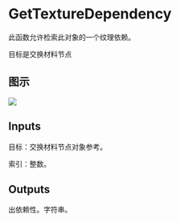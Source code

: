 # GetTextureDependency

此函数允许检索此对象的一个纹理依赖。

目标是交换材料节点

## 图示

![]($-20221218-19313086.png)

## Inputs

目标：交换材料节点对象参考。

索引：整数。  

## Outputs

出依赖性。字符串。
